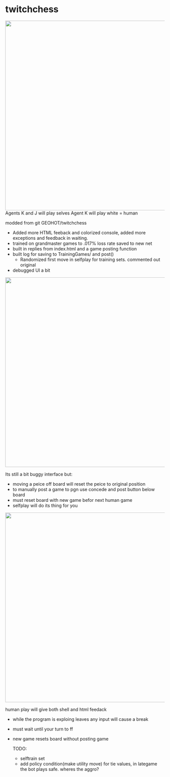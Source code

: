 # twitchchess

<img width=600px src="https://raw.githubusercontent.com/Encryptic1/twitchchess/master/m1.png" />
Agents K and J will play selves
Agent K will play white = human

modded from git GEOHOT/twitchchess
- Added more HTML feeback and colorized console, added more exceptions and feedback in waiting.
- trained on grandmaster games to .017% loss rate saved to new net
- built in replies from index.html and a game posting function
- built log for saving to TrainingGames/ and post()
	- Randomized first move in selfplay for training sets. commented out original
- debugged UI a bit

<img width=600px src="https://raw.githubusercontent.com/Encryptic1/twitchchess/master/m2.png" />

Its still a bit buggy interface but: 
- moving a peice off board will reset the peice to original position
- to manually post a game to pgn use concede and post button below board
- must reset board with new game befor next human game
- selfplay will do its thing for you

<img width=600px src="https://raw.githubusercontent.com/Encryptic1/twitchchess/master/hm1.png" />

human play will give both shell and html feedack
- while the program is exploing leaves any input will cause a break
- must wait until your turn to ff 
- new game resets board without posting game

	TODO:
	- selftrain set
	-  add policy condition(make utility move) for tie values, in lategame the bot plays safe. wheres the aggro?
	

